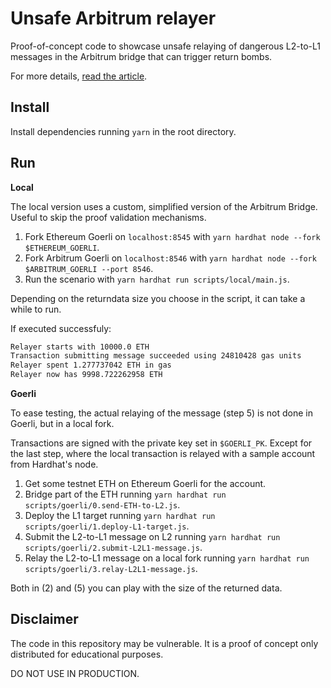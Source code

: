 # Unsafe Arbitrum relayer

Proof-of-concept code to showcase unsafe relaying of dangerous L2-to-L1 messages in the Arbitrum bridge that can trigger return bombs.

For more details, [read the article](https://notonlyowner.com/research/message-traps-in-the-arbitrum-bridge).

## Install

Install dependencies running `yarn` in the root directory.

## Run

**Local**

The local version uses a custom, simplified version of the Arbitrum Bridge. Useful to skip the proof validation mechanisms.

1. Fork Ethereum Goerli on `localhost:8545` with `yarn hardhat node --fork $ETHEREUM_GOERLI`.
2. Fork Arbitrum Goerli on `localhost:8546` with `yarn hardhat node --fork $ARBITRUM_GOERLI --port 8546`.
3. Run the scenario with `yarn hardhat run scripts/local/main.js`.

Depending on the returndata size you choose in the script, it can take a while to run.

If executed successfuly:

```bash
Relayer starts with 10000.0 ETH
Transaction submitting message succeeded using 24810428 gas units
Relayer spent 1.277737042 ETH in gas
Relayer now has 9998.722262958 ETH
```

**Goerli**

To ease testing, the actual relaying of the message (step 5) is not done in Goerli, but in a local fork.

Transactions are signed with the private key set in `$GOERLI_PK`. Except for the last step, where the local transaction is relayed with a sample account from Hardhat's node.

1. Get some testnet ETH on Ethereum Goerli for the account.
2. Bridge part of the ETH running `yarn hardhat run scripts/goerli/0.send-ETH-to-L2.js`.
3. Deploy the L1 target running `yarn hardhat run scripts/goerli/1.deploy-L1-target.js`.
4. Submit the L2-to-L1 message on L2 running `yarn hardhat run scripts/goerli/2.submit-L2L1-message.js`.
5. Relay the L2-to-L1 message on a local fork running `yarn hardhat run scripts/goerli/3.relay-L2L1-message.js`.

Both in (2) and (5) you can play with the size of the returned data.

## Disclaimer

The code in this repository may be vulnerable. It is a proof of concept only distributed for educational purposes.

DO NOT USE IN PRODUCTION.

